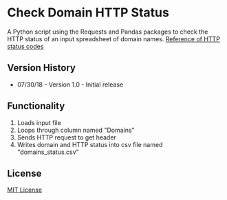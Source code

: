 # Check Domain HTTP Status
A Python script using the Requests and Pandas packages to check the HTTP status of an input spreadsheet of domain names.
[Reference of HTTP status codes](https://en.wikipedia.org/wiki/List_of_HTTP_status_codes)

## Version History
* 07/30/18 - Version 1.0 - Initial release

## Functionality
1. Loads input file
2. Loops through column named "Domains"
3. Sends HTTP request to get header
4. Writes domain and HTTP status into csv file named "domains_status.csv"

## License
[MIT License](https://opensource.org/licenses/MIT)
